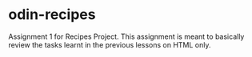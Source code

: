 # odin-recipes
Assignment 1 for Recipes Project. This assignment is meant to basically review the tasks learnt in the previous lessons on HTML only.


